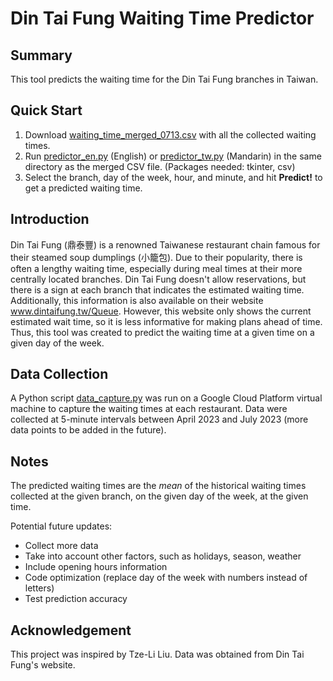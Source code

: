 # Din Tai Fung Waiting Time Predictor

## Summary
This tool predicts the waiting time for the Din Tai Fung branches in Taiwan.

## Quick Start
1. Download [waiting_time_merged_0713.csv](waiting_time_merged_0713.csv) with all the collected waiting times.
2. Run [predictor_en.py](predictor_en.py) (English) or [predictor_tw.py](predictor_tw.py) (Mandarin) in the same directory as the merged CSV file. (Packages needed: tkinter, csv)
3. Select the branch, day of the week, hour, and minute, and hit **Predict!** to get a predicted waiting time.

## Introduction
Din Tai Fung (鼎泰豐) is a renowned Taiwanese restaurant chain famous for their steamed soup dumplings (小籠包). Due to their popularity, there is often a lengthy waiting time, especially during meal times at their more centrally located branches. Din Tai Fung doesn't allow reservations, but there is a sign at each branch that indicates the estimated waiting time. Additionally, this information is also available on their website www.dintaifung.tw/Queue. However, this website only shows the current estimated wait time, so it is less informative for making plans ahead of time. Thus, this tool was created to predict the waiting time at a given time on a given day of the week.

## Data Collection
A Python script [data_capture.py](data_capture.py) was run on a Google Cloud Platform virtual machine to capture the waiting times at each restaurant. Data were collected at 5-minute intervals between April 2023 and July 2023 (more data points to be added in the future).

## Notes
The predicted waiting times are the *mean* of the historical waiting times collected at the given branch, on the given day of the week, at the given time.

Potential future updates:
- Collect more data
- Take into account other factors, such as holidays, season, weather
- Include opening hours information
- Code optimization (replace day of the week with numbers instead of letters)
- Test prediction accuracy

## Acknowledgement
This project was inspired by Tze-Li Liu.
Data was obtained from Din Tai Fung's website. 
